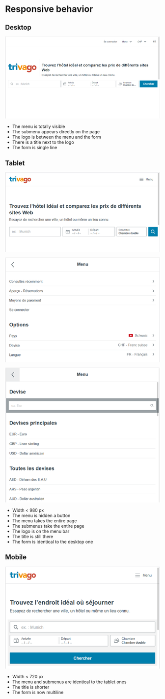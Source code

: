 # Responsive behavior
## Desktop

![Desktop view](sources/desktop.PNG)

* The menu is totally visible
* The submenu appears directly on the page
* The logo is between the menu and the form
* There is a title next to the logo
* The form is single line

## Tablet

![Tablet view](sources/tablet.PNG)

![Tablet menu](sources/menu.PNG)

![Tablet submenu](sources/submenu.PNG)

* Width < 980 px
* The menu is hidden a button
* The menu takes the entire page
* The submenus take the entire page
* The logo is on the menu bar
* The title is still there
* The form is identical to the desktop one

## Mobile

![Tablet view](sources/mobile.PNG)

* Width < 720 px
* The menu and submenus are identical to the tablet ones
* The title is shorter
* The form is now multiline